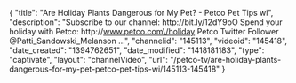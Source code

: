 {
    "title": "Are Holiday Plants Dangerous for My Pet? - Petco Pet Tips wi",
    "description": "Subscribe to our channel: http:\/\/bit.ly\/12dY9oO Spend your holiday with Petco: http:\/\/www.petco.com\/holiday Petco Twitter Follower @Patti_Sandowski_Melanson ...",
    "channelid": "145113",
    "videoid": "145418",
    "date_created": "1394762651",
    "date_modified": "1418181183",
    "type": "captivate",
    "layout": "channelVideo",
    "url": "\/petco-tv\/are-holiday-plants-dangerous-for-my-pet-petco-pet-tips-wi\/145113-145418"
}